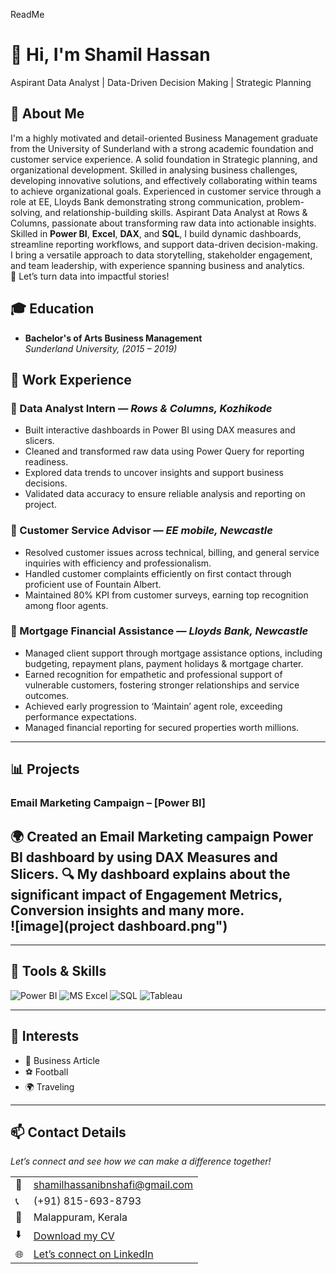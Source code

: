 ReadMe

# 👋 Hi, I'm Shamil Hassan
Aspirant Data Analyst | Data-Driven Decision Making | Strategic Planning

<!--Section 1: Introduction-->

## 🌟 About Me  
I'm a highly motivated and detail-oriented Business Management graduate from the University of  Sunderland with a strong academic foundation and customer service experience. A solid foundation in Strategic planning, and organizational development. Skilled in analysing business challenges, developing innovative solutions, and effectively collaborating within teams to achieve organizational goals. Experienced in customer service through a role at EE, Lloyds Bank demonstrating strong communication, problem-solving, and relationship-building skills. Aspirant Data Analyst at Rows & Columns, passionate about transforming raw data into actionable insights.  
Skilled in **Power BI**, **Excel**, **DAX**, and **SQL**, I build dynamic dashboards, streamline reporting workflows, and support data-driven decision-making.  
I bring a versatile approach to data storytelling, stakeholder engagement, and team leadership, with experience spanning business and analytics.  
🚀 Let’s turn data into impactful stories!  

## 🎓 Education  
- **Bachelor's of Arts Business Management**  
  *Sunderland University,  (2015 – 2019)*

## 💼 Work Experience  

### 🔹 Data Analyst Intern — *Rows & Columns, Kozhikode*  
- Built interactive dashboards in Power BI using DAX measures and slicers.
- Cleaned and transformed raw data using Power Query for reporting readiness.
- Explored data trends to uncover insights and support business decisions.
- Validated data accuracy to ensure reliable analysis and reporting on project. 

### 🔹 Customer Service Advisor — *EE mobile, Newcastle*  
- Resolved customer issues across technical, billing, and general service inquiries with efficiency and professionalism. 
- Handled customer complaints efficiently on first contact through proficient use of Fountain Albert.
- Maintained 80% KPI from customer surveys, earning top recognition among floor agents. 

### 🔹 Mortgage Financial Assistance — *Lloyds Bank, Newcastle*  
- Managed client support through mortgage assistance options, including budgeting, repayment plans, payment holidays & mortgage charter.
- Earned recognition for empathetic and professional support of vulnerable customers, fostering stronger relationships and service outcomes.
- Achieved early progression to ‘Maintain’ agent role, exceeding performance expectations.
- Managed financial reporting for secured properties worth millions. 

---

## 📊 Projects  

### Email Marketing Campaign – [Power BI]  
🌍 Created an Email Marketing campaign Power BI dashboard by using DAX Measures and Slicers. 
🔍 My dashboard explains about the significant impact of Engagement Metrics, Conversion insights and many more.   
![image](project dashboard.png")
---

---

## 🧠 Tools & Skills  
![Power BI](https://img.shields.io/badge/-Power%20BI-239120?logo=Power-BI&logoColor=white) 
![MS Excel](https://img.shields.io/badge/-Excel-217346?logo=Microsoft-Excel&logoColor=white) 
![SQL](https://img.shields.io/badge/-SQL-CC2927?logo=MySQL&logoColor=white) 
![Tableau](https://img.shields.io/badge/-Tableau-E97627?logo=Tableau&logoColor=white) 

---

## 🎯 Interests  
- 📄 Business Article
- ⚽ Football  
- 🌍  Traveling  

---

## 📫 Contact Details  
*Let’s connect and see how we can make a difference together!*  

<table>
  <tbody>
    <tr>
      <td>📧</td>
      <td><a href="mailto:shamilhassanibnshafi@gmail.com">shamilhassanibnshafi@gmail.com</a></td>
    </tr>
    <tr>
      <td>📞</td>
      <td>(+91) 815-693-8793</td>
    </tr>
    <tr>
      <td>📍</td>
      <td>Malappuram, Kerala</td>
    </tr>
    <tr>
      <td>⬇️</td>
      <td><a href="Shamil Hassan (1).pdf">Download my CV</a></td>
    </tr>
    <tr>
      <td>🌐</td>
      <td><a href="https://www.linkedin.com/in/shamilhassan">Let’s connect on LinkedIn</a></td>
    </tr>
  </tbody>
</table>

